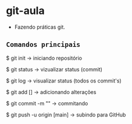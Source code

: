 # git-aula
- Fazendo práticas git.

## `Comandos principais`
$ git init -> iniciando repositório

$ git status -> vizualizar status (commit)

$ git log -> visualizar status (todos os commit's)

$ git add [] -> adicionando alterações

$ git commit -m "" -> commitando

$ git push -u origin [main] -> subindo para GitHub
